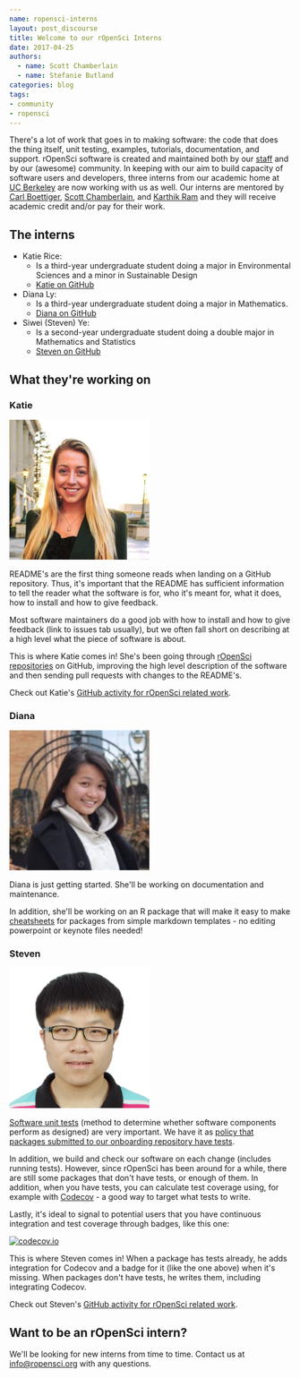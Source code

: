 ```yaml
---
name: ropensci-interns
layout: post_discourse
title: Welcome to our rOpenSci Interns
date: 2017-04-25
authors:
  - name: Scott Chamberlain
  - name: Stefanie Butland
categories: blog
tags:
- community
- ropensci
---
```


There's a lot of work that goes in to making software: the code that does the thing itself, unit testing, examples, tutorials, documentation, and support. rOpenSci software is created and maintained both by our [staff](https://ropensci.org/about/#staff) and by our (awesome) community. In keeping with our aim to build capacity of software users and developers, three interns from our academic home at [UC Berkeley](https://bids.berkeley.edu/research) are now working with us as well. Our interns are mentored by [Carl Boettiger](https://ropensci.org/about/#leadership), [Scott Chamberlain](https://ropensci.org/about/#leadership), and [Karthik Ram](https://ropensci.org/about/#leadership) and they will receive academic credit and/or pay for their work.

## The interns

- Katie Rice:
    - Is a third-year undergraduate student doing a major in Environmental Sciences and a minor in Sustainable Design
    - [Katie on GitHub](https://github.com/katieroserice)
- Diana Ly:
    - Is a third-year undergraduate student doing a major in Mathematics.
	- [Diana on GitHub](https://github.com/diana-ly)
- Siwei (Steven) Ye:
    - Is a second-year undergraduate student doing a double major in Mathematics and Statistics
    - [Steven on GitHub](https://github.com/steven2249)

## What they're working on

### Katie

<img src="../assets/blog-images/2017-04-27-ropensci-interns/katie.jpg" width="250">

README's are the first thing someone reads when landing on a GitHub repository. Thus, it's important that the README has sufficient information to tell the reader what the software is for, who it's meant for, what it does, how to install and how to give feedback.

Most software maintainers do a good job with how to install and how to give feedback (link to issues tab usually), but we often fall short on describing at a high level what the piece of software is about.

This is where Katie comes in! She's been going through [rOpenSci repositories](https://github.com/ropensci) on GitHub, improving the high level description of the software and then sending pull requests with changes to the README's.

Check out Katie's [GitHub activity for rOpenSci related work](https://github.com/search?p=1&q=is%3Apr+involves%3Akatieroserice+user%3Aropensci&type=Issues).

### Diana

<img src="../assets/blog-images/2017-04-27-ropensci-interns/diana.jpg" width="250">

Diana is just getting started. She'll be working on documentation and maintenance.

In addition, she'll be working on an R package that will make it easy to make [cheatsheets](https://github.com/ropensci/cheatsheets) for packages from simple markdown templates - no editing powerpoint or keynote files needed!

### Steven

<img src="../assets/blog-images/2017-04-27-ropensci-interns/steven.JPG" width="250">

[Software unit tests](https://en.wikipedia.org/wiki/Unit_testing) (method to determine whether software components perform as designed) are very important. We have it as [policy that packages submitted to our onboarding repository have tests](https://github.com/ropensci/onboarding/blob/master/issue_template.md).

In addition, we build and check our software on each change (includes running tests). However, since rOpenSci has been around for a while, there are still some packages that don't have tests, or enough of them. In addition, when you have tests, you can calculate test coverage using, for example with [Codecov](https://codecov.io/) - a good way to target what tests to write.

Lastly, it's ideal to signal to potential users that you have continuous integration and test coverage through badges, like this one:

[![codecov.io](https://codecov.io/github/ropensci/rredlist/coverage.svg?branch=master)](https://codecov.io/github/ropensci/rredlist?branch=master)

This is where Steven comes in! When a package has tests already, he adds integration for Codecov and a badge for it (like the one above) when it's missing. When packages don't have tests, he writes them, including integrating Codecov.

Check out Steven's [GitHub activity for rOpenSci related work](https://github.com/search?p=1&q=is%3Apr+involves%3Asteven2249+user%3Aropensci&type=Issues).



## Want to be an rOpenSci intern?

We'll be looking for new interns from time to time. Contact us at [info@ropensci.org](mailto:info@ropensci.org) with any questions.
